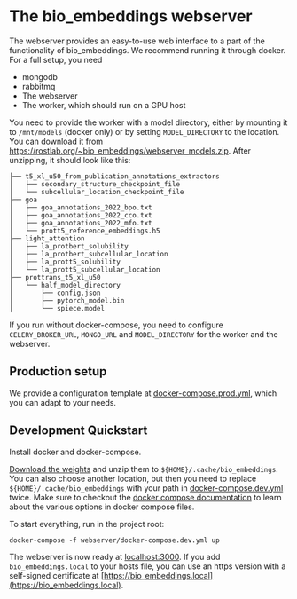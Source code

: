 # The bio_embeddings webserver

The webserver provides an easy-to-use web interface to a part of the functionality of bio_embeddings. We recommend running it through docker. For a full setup, you need
 
 * mongodb
 * rabbitmq
 * The webserver
 * The worker, which should run on a GPU host

You need to provide the worker with a model directory, either by mounting it to `/mnt/models` (docker only) or by setting `MODEL_DIRECTORY` to the location. You can download it from https://rostlab.org/~bio_embeddings/webserver_models.zip. After unzipping, it should look like this:

```
├── t5_xl_u50_from_publication_annotations_extractors
│   ├── secondary_structure_checkpoint_file
│   └── subcellular_location_checkpoint_file
├── goa
│   ├── goa_annotations_2022_bpo.txt
│   ├── goa_annotations_2022_cco.txt
│   ├── goa_annotations_2022_mfo.txt
│   └── prott5_reference_embeddings.h5
├── light_attention
│   ├── la_protbert_solubility
│   ├── la_protbert_subcellular_location
│   ├── la_prott5_solubility
│   └── la_prott5_subcellular_location
├── prottrans_t5_xl_u50
│   └── half_model_directory
│       ├── config.json
│       ├── pytorch_model.bin
│       └── spiece.model
```

If you run without docker-compose, you need to configure `CELERY_BROKER_URL`, `MONGO_URL` and `MODEL_DIRECTORY` for the worker and the webserver.

## Production setup

We provide a configuration template at [docker-compose.prod.yml](docker-compose.prod.yml), which you can adapt to your needs. 

## Development Quickstart

Install docker and docker-compose.

[Download the weights](https://rostlab.org/~bio_embeddings/webserver_models.zip) and unzip them to `${HOME}/.cache/bio_embeddings`. You can also choose another location, but then you need to replace `${HOME}/.cache/bio_embeddings` with your path in [docker-compose.dev.yml](docker-compose.dev.yml) twice. Make sure to checkout the [docker compose documentation](https://docs.docker.com/compose/) to learn about the various options in docker compose files.

To start everything, run in the project root:

```shell script
docker-compose -f webserver/docker-compose.dev.yml up
```
 
The webserver is now ready at [localhost:3000](http://localhost:3000). If you add `bio_embeddings.local` to your hosts file, you can use an https version with a self-signed certificate at [https://bio_embeddings.local](https://bio_embeddings.local).
